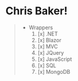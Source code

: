 # Chris Baker!



> * Wrappers
>    1. [x] .NET
>    2. [x] Blazor
>    3. [x] MVC
>    5. [x] JQuery
>    6. [x] JavaScript
>    7. [x] SQL
>    8. [x] MongoDB



